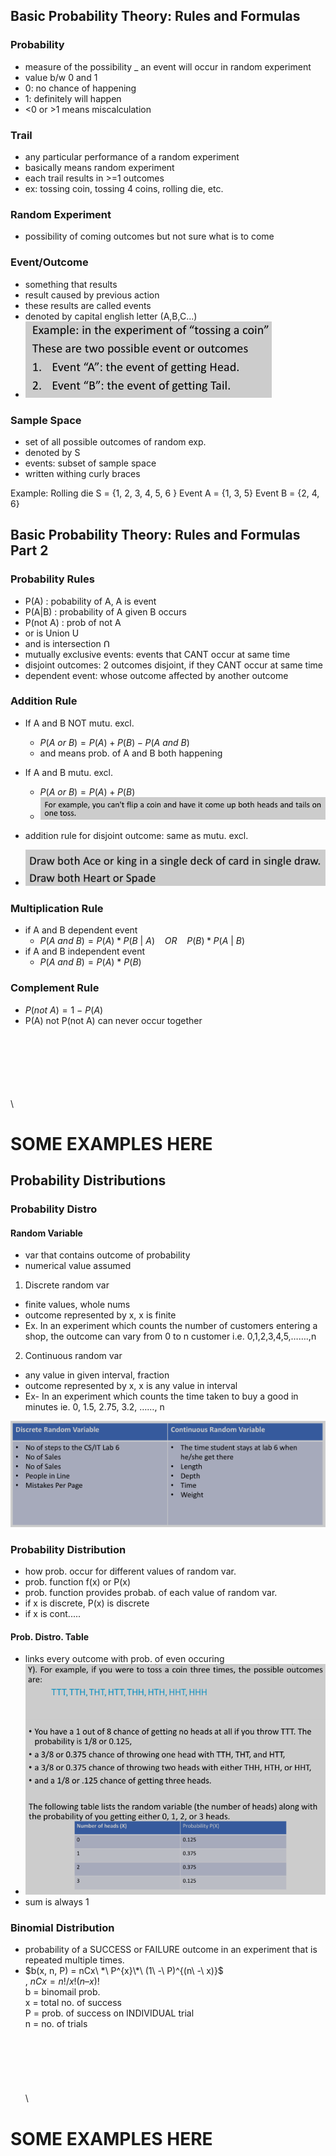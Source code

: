 ## Basic Probability Theory: Rules and Formulas

### Probability

- measure of the possibility _ an event will occur in random experiment
- value b/w 0 and 1
- 0: no chance of happening
- 1: definitely will happen
- <0 or >1 means miscalculation

### Trail

- any particular performance of a random experiment
- basically means random experiment
- each trail results in >=1 outcomes
- ex: tossing coin, tossing 4 coins, rolling die, etc.

### Random Experiment

- possibility of coming outcomes but not sure what is to come

### Event/Outcome

- something that results
- result caused by previous action
- these results are called events
- denoted by capital english letter (A,B,C...)
- ![](20221120085325.png)  

### Sample Space

- set of all possible outcomes of random exp.
- denoted by S
- events: subset of sample space
- written withing curly braces

Example: Rolling die
S = {1, 2, 3, 4, 5, 6 }
Event A = {1, 3, 5}
Event B = {2, 4, 6}

## Basic Probability Theory: Rules and Formulas Part 2

### Probability Rules

- P(A) : pobability of A, A is event
- P(A|B) : probability of A given B occurs
- P(not A) : prob of not A
- or is Union U
- and is intersection ꓵ
- mutually exclusive events: events that CANT occur at same time
- disjoint outcomes: 2 outcomes disjoint, if they CANT occur at same time
- dependent event: whose outcome affected by another outcome

### Addition Rule

- If A and B NOT mutu. excl.
  - $P(A\ or\ B) = P(A) + P(B) - P(A\ and\ B)$
  - and means prob. of A and B both happening
- If A and B mutu. excl.
  - $P(A\ or\ B) = P(A) + P(B)$
  - ![](20221120094919.png)

- addition rule for disjoint outcome: same as mutu. excl.
- ![](20221120095155.png)

### Multiplication Rule

- if A and B dependent event
  - $P(A\ and\ B) = P(A) * P(B\ |\ A)\ \ \ \ OR\ \ \ \ P(B)* P(A\ |\ B)$
- if A and B independent event
  - $P(A\ and\ B) = P(A)\ *\ P(B)$

### Complement Rule

- $P(not\ A) = 1\ -\ P(A)$
- P(A) not P(not A) can never occur together

\
\
\
\
\
\
\

<h1>SOME EXAMPLES HERE</h1>

## Probability Distributions

### Probability Distro

#### Random Variable

- var that contains outcome of probability
- numerical value assumed

1. Discrete random var

- finite values, whole nums
- outcome represented by x, x is finite
- Ex. In an experiment which counts the number of customers entering a shop, the outcome can vary from 0 to n customer i.e. 0,1,2,3,4,5,…….,n

2. Continuous random var

- any value in given interval, fraction
- outcome represented by x, x is any value in interval
- Ex- In an experiment which counts the time taken to buy a good in minutes ie. 0, 1.5, 2.75, 3.2, ……, n

![](20221120101027.png)  

### Probability Distribution

- how prob. occur for different values of random var.
- prob. function f(x) or P(x)
- prob. function provides probab. of each value of random var.
- if x is discrete, P(x) is discrete
- if x is cont.....

#### Prob. Distro. Table

- links every outcome with prob. of even occuring
- ![](20221120111115.png)  
- sum is always 1

### Binomial Distribution

- probability of a SUCCESS or FAILURE outcome in an experiment that is repeated multiple times.
- $b(x, n, P) = nCx\ *\ P^{x}\*\ (1\ -\ P)^{(n\ -\ x)}$  
, $nCx = n! / x!(n – x)!$  
b = binomail prob.  
x = total no. of success  
P = prob. of success on INDIVIDUAL trial  
n = no. of trials  
\
\
\
\
\
\
\

<h1>SOME EXAMPLES HERE</h1>
